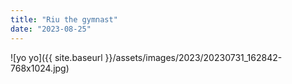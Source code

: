 ```yaml
---
title: "Riu the gymnast"
date: "2023-08-25"
---
```


![yo yo]({{ site.baseurl }}/assets/images/2023/20230731_162842-768x1024.jpg)
